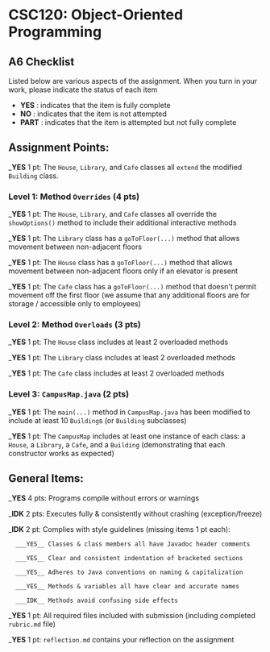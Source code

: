 # CSC120: Object-Oriented Programming
## A6 Checklist

Listed below are various aspects of the assignment.  When you turn in your work, please indicate the status of each item

- **YES** : indicates that the item is fully complete
- **NO** : indicates that the item is not attempted
- **PART** : indicates that the item is attempted but not fully complete


## Assignment Points:

___YES__ 1 pt: The `House`, `Library`, and `Cafe` classes all `extend` the modified `Building` class.

### Level 1: Method `Overrides` (4 pts)

___YES__ 1 pt: The `House`, `Library`, and `Cafe` classes all override the `showOptions()` method to include their additional interactive methods

___YES__ 1 pt: The `Library` class has a `goToFloor(...)` method that allows movement between non-adjacent floors

___YES__ 1 pt: The `House` class has a `goToFloor(...)` method that allows movement between non-adjacent floors only if an elevator is present

___YES__ 1 pt: The `Cafe` class has a `goToFloor(...)` method that doesn't permit movement off the first floor (we assume that any additional floors are for storage / accessible only to employees)

### Level 2: Method `Overloads` (3 pts)

___YES__ 1 pt: The `House` class includes at least 2 overloaded methods

___YES__ 1 pt: The `Library` class includes at least 2 overloaded methods

___YES__ 1 pt: The `Cafe` class includes at least 2 overloaded methods

### Level 3: `CampusMap.java` (2 pts)

___YES__ 1 pt: The `main(...)` method in `CampusMap.java` has been modified to include at least 10 `Building`s (or `Building` subclasses)

___YES__ 1 pt: The `CampusMap` includes at least one instance of each class: a `House`, a `Library`, a `Cafe`, and a `Building` (demonstrating that each constructor works as expected)



## General Items:

___YES__ 4 pts: Programs compile without errors or warnings

___IDK__ 2 pts: Executes fully & consistently without crashing (exception/freeze)

___IDK__ 2 pt: Complies with style guidelines (missing items 1 pt each):

      ___YES__ Classes & class members all have Javadoc header comments

      ___YES__ Clear and consistent indentation of bracketed sections

      ___YES__ Adheres to Java conventions on naming & capitalization

      ___YES__ Methods & variables all have clear and accurate names

      ___IDK__ Methods avoid confusing side effects

___YES__ 1 pt: All required files included with submission (including completed `rubric.md` file)

___YES__ 1 pt: `reflection.md` contains your reflection on the assignment
